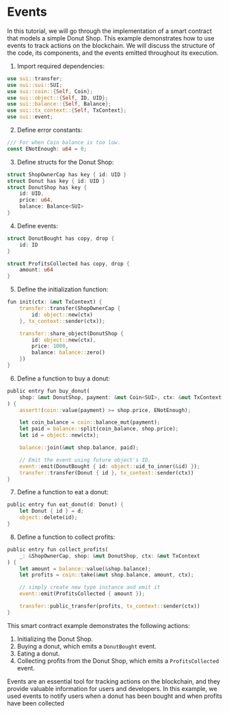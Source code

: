 # Events

In this tutorial, we will go through the implementation of a smart contract that models a simple Donut Shop. This example demonstrates how to use events to track actions on the blockchain. We will discuss the structure of the code, its components, and the events emitted throughout its execution.

1. Import required dependencies:

```rust
use sui::transfer;
use sui::sui::SUI;
use sui::coin::{Self, Coin};
use sui::object::{Self, ID, UID};
use sui::balance::{Self, Balance};
use sui::tx_context::{Self, TxContext};
use sui::event;
```

2. Define error constants:

```rust
/// For when Coin balance is too low.
const ENotEnough: u64 = 0;
```

3. Define structs for the Donut Shop:

```rust
struct ShopOwnerCap has key { id: UID }
struct Donut has key { id: UID }
struct DonutShop has key {
    id: UID,
    price: u64,
    balance: Balance<SUI>
}
```

4. Define events:

```rust
struct DonutBought has copy, drop {
    id: ID
}

struct ProfitsCollected has copy, drop {
    amount: u64
}
```

5. Define the initialization function:

```rust
fun init(ctx: &mut TxContext) {
    transfer::transfer(ShopOwnerCap {
        id: object::new(ctx)
    }, tx_context::sender(ctx));

    transfer::share_object(DonutShop {
        id: object::new(ctx),
        price: 1000,
        balance: balance::zero()
    })
}
```

6. Define a function to buy a donut:

```rust
public entry fun buy_donut(
    shop: &mut DonutShop, payment: &mut Coin<SUI>, ctx: &mut TxContext
) {
    assert!(coin::value(payment) >= shop.price, ENotEnough);

    let coin_balance = coin::balance_mut(payment);
    let paid = balance::split(coin_balance, shop.price);
    let id = object::new(ctx);

    balance::join(&mut shop.balance, paid);

    // Emit the event using future object's ID.
    event::emit(DonutBought { id: object::uid_to_inner(&id) });
    transfer::transfer(Donut { id }, tx_context::sender(ctx))
}
```

7. Define a function to eat a donut:

```rust
public entry fun eat_donut(d: Donut) {
    let Donut { id } = d;
    object::delete(id);
}
```

8. Define a function to collect profits:

```rust
public entry fun collect_profits(
    _: &ShopOwnerCap, shop: &mut DonutShop, ctx: &mut TxContext
) {
    let amount = balance::value(&shop.balance);
    let profits = coin::take(&mut shop.balance, amount, ctx);

    // simply create new type instance and emit it
    event::emit(ProfitsCollected { amount });

    transfer::public_transfer(profits, tx_context::sender(ctx))
}
```

This smart contract example demonstrates the following actions:

1. Initializing the Donut Shop.
2. Buying a donut, which emits a `DonutBought` event.
3. Eating a donut.
4. Collecting profits from the Donut Shop, which emits a `ProfitsCollected` event.

Events are an essential tool for tracking actions on the blockchain, and they provide valuable information for users and developers. In this example, we used events to notify users when a donut has been bought and when profits have been collected
